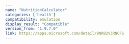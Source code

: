 ```yaml
---
name: "NutritionCalculator"
categories: ['health']
compatibility: emulation
display_result: "Compatible"
version_from: "1.9.7.0"
link: https://apps.microsoft.com/detail/9NR82V3RNCFS
---
```

